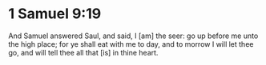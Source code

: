 # 1 Samuel 9:19

And Samuel answered Saul, and said, I [am] the seer: go up before me unto the high place; for ye shall eat with me to day, and to morrow I will let thee go, and will tell thee all that [is] in thine heart.